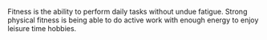 
 Fitness is the ability to perform daily tasks without undue fatigue. Strong physical fitness is being able to do active work with enough energy to enjoy leisure time hobbies.
